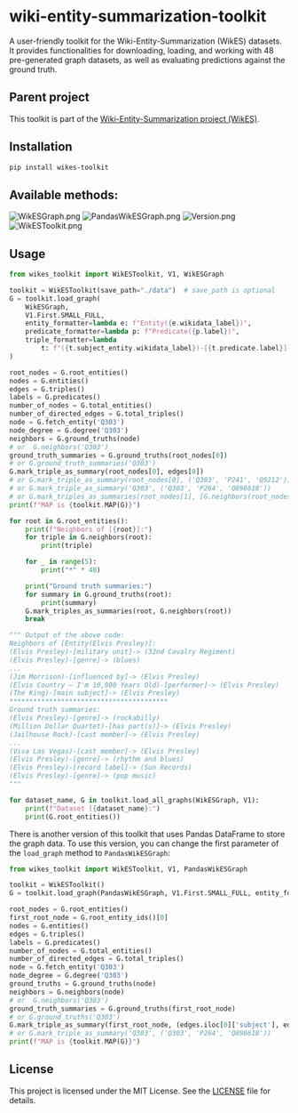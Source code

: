# wiki-entity-summarization-toolkit

A user-friendly toolkit for the Wiki-Entity-Summarization (WikES) datasets.
It provides functionalities for downloading, loading, and working with 48 pre-generated graph datasets, as well as
evaluating predictions against the ground truth.

## Parent project

This toolkit is part of
the [Wiki-Entity-Summarization project (WikES)](https://github.com/msorkhpar/wiki-entity-summarization).

## Installation

```bash
pip install wikes-toolkit
```

## Available methods:

![WikESGraph.png](https://github.com/msorkhpar/wiki-entity-summarization-toolkit/diagrams/ObjectOrientedBasedWikESGraph.png)
![PandasWikESGraph.png](https://github.com/msorkhpar/wiki-entity-summarization-toolkit/diagrams/PandasBasedWikESGraph.png)
![Version.png](https://github.com/msorkhpar/wiki-entity-summarization-toolkit/diagrams/Version.png)
![WikESToolkit.png](https://github.com/msorkhpar/wiki-entity-summarization-toolkit/diagrams/WikESToolkit.png)

## Usage

```python
from wikes_toolkit import WikESToolkit, V1, WikESGraph

toolkit = WikESToolkit(save_path="./data")  # save_path is optional
G = toolkit.load_graph(
    WikESGraph,
    V1.First.SMALL_FULL,
    entity_formatter=lambda e: f"Entity({e.wikidata_label})",
    predicate_formatter=lambda p: f"Predicate({p.label})",
    triple_formatter=lambda
        t: f"({t.subject_entity.wikidata_label})-[{t.predicate.label}]-> ({t.object_entity.wikidata_label})"
)

root_nodes = G.root_entities()
nodes = G.entities()
edges = G.triples()
labels = G.predicates()
number_of_nodes = G.total_entities()
number_of_directed_edges = G.total_triples()
node = G.fetch_entity('Q303')
node_degree = G.degree('Q303')
neighbors = G.ground_truths(node)
# or  G.neighbors('Q303')
ground_truth_summaries = G.ground_truths(root_nodes[0])
# or G.ground_truth_summaries('Q303')
G.mark_triple_as_summary(root_nodes[0], edges[0])
# or G.mark_triple_as_summary(root_nodes[0], ('Q303', 'P241', 'Q9212'))
# or G.mark_triple_as_summary('Q303', ('Q303', 'P264', 'Q898618'))
# or G.mark_triples_as_summaries(root_nodes[1], [G.neighbors(root_nodes[1])[0], G.neighbors(root_nodes[1])[1]])
print(f"MAP is {toolkit.MAP(G)}")

for root in G.root_entities():
    print(f"Neighbors of [{root}]:")
    for triple in G.neighbors(root):
        print(triple)

    for _ in range(5):
        print("*" * 40)

    print("Ground truth summaries:")
    for summary in G.ground_truths(root):
        print(summary)
    G.mark_triples_as_summaries(root, G.neighbors(root))
    break

""" Output of the above code:
Neighbors of [Entity(Elvis Presley)]:
(Elvis Presley)-[military unit]-> (32nd Cavalry Regiment)
(Elvis Presley)-[genre]-> (blues)
...
(Jim Morrison)-[influenced by]-> (Elvis Presley)
(Elvis Country – I'm 10,000 Years Old)-[performer]-> (Elvis Presley)
(The King)-[main subject]-> (Elvis Presley)
****************************************
Ground truth summaries:
(Elvis Presley)-[genre]-> (rockabilly)
(Million Dollar Quartet)-[has part(s)]-> (Elvis Presley)
(Jailhouse Rock)-[cast member]-> (Elvis Presley)
...
(Viva Las Vegas)-[cast member]-> (Elvis Presley)
(Elvis Presley)-[genre]-> (rhythm and blues)
(Elvis Presley)-[record label]-> (Sun Records)
(Elvis Presley)-[genre]-> (pop music)
"""

for dataset_name, G in toolkit.load_all_graphs(WikESGraph, V1):
    print(f"Dataset [{dataset_name}:")
    print(G.root_entities())

```

There is another version of this toolkit that uses Pandas DataFrame to store the graph data. To use this version, you 
can change the first parameter of the `load_graph` method to `PandasWikESGraph`:
```python
from wikes_toolkit import WikESToolkit, V1, PandasWikESGraph

toolkit = WikESToolkit()
G = toolkit.load_graph(PandasWikESGraph, V1.First.SMALL_FULL, entity_formatter=lambda e: e.wikidata_id)

root_nodes = G.root_entities()
first_root_node = G.root_entity_ids()[0]
nodes = G.entities()
edges = G.triples()
labels = G.predicates()
number_of_nodes = G.total_entities()
number_of_directed_edges = G.total_triples()
node = G.fetch_entity('Q303')
node_degree = G.degree('Q303')
ground_truths = G.ground_truths(node)
neighbors = G.neighbors(node)
# or  G.neighbors('Q303')
ground_truth_summaries = G.ground_truths(first_root_node)
# or G.ground_truths('Q303')
G.mark_triple_as_summary(first_root_node, (edges.iloc[0]['subject'], edges.iloc[0]['predicate'], edges.iloc[0]['object']))
# or G.mark_triple_as_summary('Q303', ('Q303', 'P264', 'Q898618'))
print(f"MAP is {toolkit.MAP(G)}")

```

## License

This project is licensed under the MIT License. See the [LICENSE](LICENSE) file for details.
